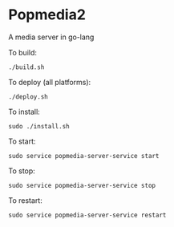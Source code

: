# Popmedia2

A media server in go-lang

To build:
```
./build.sh
```

To deploy (all platforms):
```
./deploy.sh
```

To install:
```
sudo ./install.sh
```

To start:
```
sudo service popmedia-server-service start
```

To stop:
```
sudo service popmedia-server-service stop
```

To restart:
```
sudo service popmedia-server-service restart
```
